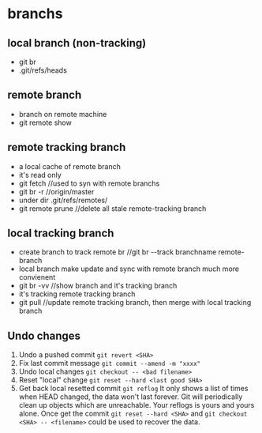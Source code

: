 # branchs
## local branch (non-tracking)
- git br
- .git/refs/heads
    
## remote branch
- branch on remote machine
- git remote show <remote>

## remote tracking branch
- a local cache of remote branch
- it's read only
- git fetch //used to syn with remote branchs 
- git br -r //origin/master
- under dir .git/refs/remotes/
- git remote prune <remote> //delete all stale remote-tracking branch

## local tracking branch
- create branch to track remote br //git br --track branchname remote-branch
- local branch make update and sync with remote branch much more convienent
- git br -vv //show branch and it's tracking branch
- it's tracking remote tracking branch
- git pull //update remote tracking branch, then merge with local tracking branch

## Undo changes
1. Undo a pushed commit
`git revert <SHA>`
1. Fix last commit message
`git commit --amend -m "xxxx"`
1. Undo local changes
`git checkout -- <bad filename>`
1. Reset "local" change
`git reset --hard <last good SHA>`
1. Get back local resetted commit
`git reflog`
It only shows a list of times when HEAD changed, the data won't last forever.
Git will periodically clean up objects which are unreachable. Your reflogs is
yours and yours alone. Once get the commit `git reset --hard <SHA>` and 
`git checkout <SHA> -- <filename>` could be used to recover the data.

